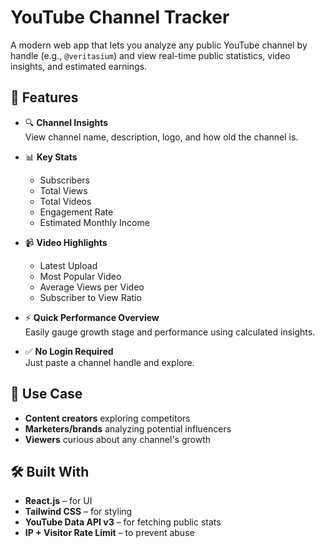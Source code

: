 # YouTube Channel Tracker

A modern web app that lets you analyze any public YouTube channel by handle (e.g., `@veritasium`) and view real-time public statistics, video insights, and estimated earnings.

## 🚀 Features

- 🔍 **Channel Insights**  
  View channel name, description, logo, and how old the channel is.

- 📊 **Key Stats**  
  - Subscribers  
  - Total Views  
  - Total Videos  
  - Engagement Rate  
  - Estimated Monthly Income  

- 📹 **Video Highlights**  
  - Latest Upload  
  - Most Popular Video  
  - Average Views per Video  
  - Subscriber to View Ratio  

- ⚡ **Quick Performance Overview**  
  Easily gauge growth stage and performance using calculated insights.

- ✅ **No Login Required**  
  Just paste a channel handle and explore.

## 🧠 Use Case

- **Content creators** exploring competitors  
- **Marketers/brands** analyzing potential influencers  
- **Viewers** curious about any channel's growth

## 🛠️ Built With

- **React.js** – for UI  
- **Tailwind CSS** – for styling  
- **YouTube Data API v3** – for fetching public stats  
- **IP + Visitor Rate Limit** – to prevent abuse
